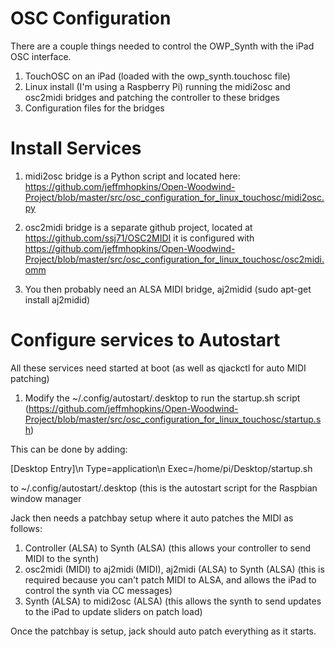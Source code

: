 # OSC Configuration

There are a couple things needed to control the OWP_Synth with the iPad OSC interface.

1. TouchOSC on an iPad (loaded with the owp_synth.touchosc file)
2. Linux install (I'm using a Raspberry Pi) running the midi2osc and osc2midi bridges and patching the controller to these bridges
3. Configuration files for the bridges

# Install Services

1. midi2osc bridge is a Python script and located here: https://github.com/jeffmhopkins/Open-Woodwind-Project/blob/master/src/osc_configuration_for_linux_touchosc/midi2osc.py

2. osc2midi bridge is a separate github project, located at https://github.com/ssj71/OSC2MIDI it is configured with https://github.com/jeffmhopkins/Open-Woodwind-Project/blob/master/src/osc_configuration_for_linux_touchosc/osc2midi.omm

3. You then probably need an ALSA MIDI bridge, aj2midid (sudo apt-get install aj2midid)

# Configure services to Autostart

All these services need started at boot (as well as qjackctl for auto MIDI patching)

1. Modify the ~/.config/autostart/.desktop to run the startup.sh script (https://github.com/jeffmhopkins/Open-Woodwind-Project/blob/master/src/osc_configuration_for_linux_touchosc/startup.sh) 

This can be done by adding:

[Desktop Entry]\n
Type=application\n
Exec=/home/pi/Desktop/startup.sh

to ~/.config/autostart/.desktop (this is the autostart script for the Raspbian window manager

Jack then needs a patchbay setup where it auto patches the MIDI as follows:
1. Controller (ALSA) to Synth (ALSA) (this allows your controller to send MIDI to the synth)
2. osc2midi (MIDI) to aj2midi (MIDI), aj2midi (ALSA) to Synth (ALSA) (this is required because you can't patch MIDI to ALSA, and allows the iPad to control the synth via CC messages)
3. Synth (ALSA) to midi2osc (ALSA) (this allows the synth to send updates to the iPad to update sliders on patch load)

Once the patchbay is setup, jack should auto patch everything as it starts.

